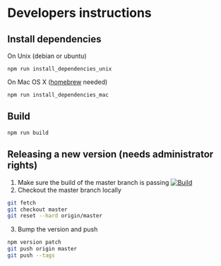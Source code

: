 # Developers instructions #

## Install dependencies ##

On Unix (debian or ubuntu)

    npm run install_dependencies_unix

On Mac OS X ([homebrew](http://brew.sh/) needed)

    npm run install_dependencies_mac

## Build ##

    npm run build

## Releasing a new version (needs administrator rights) ##

1. Make sure the build of the master branch is passing
[![Build](https://img.shields.io/travis/craft-ai/craft-ai-icons/master.svg?style=flat-square)](https://travis-ci.org/craft-ai/craft-ai-icons)
2. Checkout the master branch locally
````sh
git fetch
git checkout master
git reset --hard origin/master
````
3. Bump the version and push
````sh
npm version patch
git push origin master
git push --tags
````
